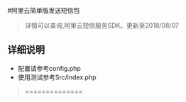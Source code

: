 #阿里云简单版发送短信包

>详情可以查询,阿里云短信服务SDK。更新至2018/08/07  

## 详细说明  

- 配置请参考config.php
- 使用测试参考Src/index.php

>==============